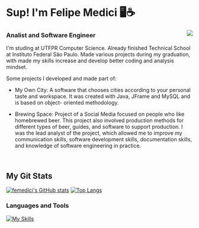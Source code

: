 <h1 align="left" id="macropower-title">Sup! I'm Felipe Medici 🖥️☕</h1>

<img align="right" src="https://media3.giphy.com/media/v1.Y2lkPTc5MGI3NjExMTBhMWNkZjQ0NDQyYjIyZWViYmQ3M2M1ZGE5N2NkNDk3NGU1YjM4YyZlcD12MV9pbnRlcm5hbF9naWZzX2dpZklkJmN0PWc/11D0XkJInM2ssU/giphy.gif">

<h3 align="left">Analist and Software Engineer</h3>

I'm studing at UTFPR Computer Science. Already finished Technical School at Instituto Federal São Paulo. 
Made various projects during my graduation, with made my skills increase and develop better coding and analysis mindset.

Some projects I developed and made part of:
- My Own City: A software that chooses cities according to your personal taste and workspace. It was created with Java, JFrame and MySQL and is based on object-       oriented methodology.

- Brewing Space: Project of a Social Media focused on people who like homebrewed beer. This project also involved production methods for different types of beer,       guides, and software to support production. 
I was the lead analyst of the project, which allowed me to improve my communication skills, software development skills, documentation skills, and knowledge of         software engineering in practice.




<br>

<div> 
<h2 align="left" id="macropower-tech">My Git Stats</h2>
    
    
[![femedici's GitHub stats](https://github-readme-stats.vercel.app/api?username=femedici&show_icons=true&theme=dark)](https://github.com/anuraghazra/github-readme-stats)
[![Top Langs](https://github-readme-stats.vercel.app/api/top-langs/?username=femedici&theme=dark)](https://github.com/anuraghazra/github-readme-stats)

</div> 
<h3 align="left" id="macropower-tech">Languages and Tools</h3>

[![My Skills](https://skillicons.dev/icons?i=java,c,cpp,mysql,php,html,css,ps)](https://skillicons.dev)
